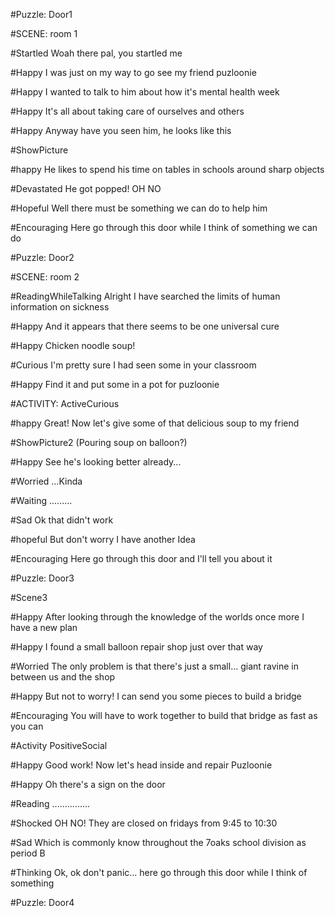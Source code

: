 #Puzzle: Door1

#SCENE: room 1

#Startled
Woah there pal, you startled me

#Happy
I was just on my way to go see my friend puzloonie

#Happy
I wanted to talk to him about how it's mental health week

#Happy
It's all about taking care of ourselves and others

#Happy
Anyway have you seen him, he looks like this

#ShowPicture

#happy
He likes to spend his time on tables in schools around sharp objects

#Devastated
He got popped! OH NO

#Hopeful
Well there must be something we can do to help him

#Encouraging
Here go through this door while I think of something we can do

#Puzzle: Door2

#SCENE: room 2

#ReadingWhileTalking
Alright I have searched the limits of human information on sickness

#Happy
And it appears that there seems to be one universal cure

#Happy
Chicken noodle soup!

#Curious
I'm pretty sure I had seen some in your classroom

#Happy
Find it and put some in a pot for puzloonie

#ACTIVITY: ActiveCurious

#happy
Great! Now let's give some of that delicious soup to my friend

#ShowPicture2 (Pouring soup on balloon?)

#Happy
See he's looking better already...

#Worried
...Kinda

#Waiting
.........

#Sad
Ok that didn't work

#hopeful
But don't worry I have another Idea

#Encouraging
Here go through this door and I'll tell you about it

#Puzzle: Door3

#Scene3

#Happy
After looking through the knowledge of the worlds once more I have a new plan

#Happy
I found a small balloon repair shop just over that way

#Worried
The only problem is that there's just a small... giant ravine in between us and the shop

#Happy
But not to worry! I can send you some pieces to build a bridge

#Encouraging
You will have to work together to build that bridge as fast as you can

#Activity PositiveSocial

#Happy
Good work! Now let's head inside and repair Puzloonie

#Happy
Oh there's a sign on the door

#Reading
...............

#Shocked
OH NO! They are closed on fridays from 9:45 to 10:30

#Sad
Which is commonly know throughout the 7oaks school division as period B

#Thinking
Ok, ok don't panic... here go through this door while I think of something

#Puzzle: Door4

